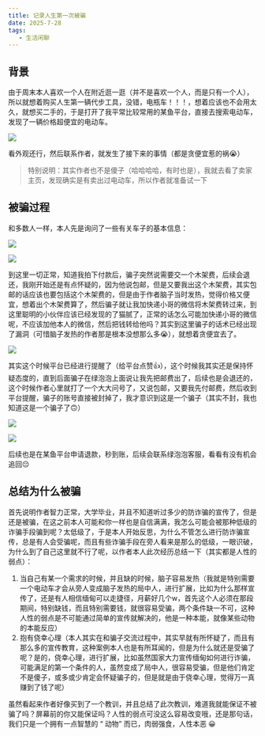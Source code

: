 ```yaml
---
title: 记录人生第一次被骗
date: 2025-7-28
tags:
   - 生活闲聊
---
```


## 背景

由于周末本人喜欢一个人在附近逛一逛（并不是喜欢一个人，而是只有一个人），所以就想着购买人生第一辆代步工具，没错，电瓶车！！！，想着应该也不会用太久，就想买二手的，于是打开了我平常比较常用的某鱼平台，直接去搜索电动车，发现了一辆价格超便宜的电动车。



![](https://pic1.imgdb.cn/item/6887346458cb8da5c8e86478.png)

看外观还行，然后联系作者，就发生了接下来的事情（都是贪便宜惹的祸😭）

> 特别说明：其实作者也不是傻子（哈哈哈哈，有时也是），我就去看了卖家主页，发现确实是有卖出过电动车，所以作者就准备试一下



## 被骗过程

和多数人一样，本人先是询问了一些有关车子的基本信息：

![](https://pic1.imgdb.cn/item/688737b458cb8da5c8e87a51.jpg)



![](https://pic1.imgdb.cn/item/688737b458cb8da5c8e87a52.jpg)



到这里一切正常，知道我拍下付款后，骗子突然说需要交一个木架费，后续会退还，我刚开始还是有点怀疑的，因为他说包邮，但是又要我出这个木架费，其实包邮的话应该也要包括这个木架费的，但是由于作者脑子当时发热，觉得价格又便宜，想着出个木架费算了，然后骗子就让我加快递小哥的微信将木架费转过来，到这里聪明的小伙伴应该已经发现的了猫腻了，正常的话怎么可能加快递小哥的微信呢，不应该加他本人的微信，然后把钱转给他吗？其实到这里骗子的话术已经出现了漏洞（可惜脑子发热的作者那是根本没想那么多😭），就想着贪便宜去了。



![](https://pic1.imgdb.cn/item/68873a1d58cb8da5c8e88ce1.jpg)



其实这个时候平台已经进行提醒了（给平台点赞👍），这个时候我其实还是保持怀疑态度的，直到后面骗子在绿泡泡上面说让我先把邮费出了，后续也是会退还的，这个时候作者心里就打了一个大大问号了，又说包邮，又要我先付邮费，然后收到平台提醒，骗子的账号直接被封掉了，我才意识到这是一个骗子（其实不封，我也知道这是一个骗子了🙃）



![](https://pic1.imgdb.cn/item/68873db858cb8da5c8e8a65a.png)





![](https://pic1.imgdb.cn/item/68873d3458cb8da5c8e8a33f.png)





后续也是在某鱼平台申请退款，秒到账，后续会联系绿泡泡客服，看看有没有机会追回😔



## 总结为什么被骗

首先说明作者智力正常，大学毕业，并且不知道听过多少的防诈骗的宣传了，但是还是被骗，在这之前本人可能和你一样也是自信满满，我怎么可能会被那种低级的诈骗手段骗到呢？太低级了，于是本人开始反思，为什么不管怎么进行防诈骗宣传，总是有人会受骗呢，而且有些诈骗手段在旁人看来是那么的低级，一眼识破，为什么到了自己这里就不行了呢，以作者本人此次经历总结一下（其实都是人性的弱点）：

1. 当自己有某一个需求的时候，并且缺的时候，脑子容易发热（我就是特别需要一个电动车才会从旁人变成脑子发热的局中人，进行扩展，比如为什么那样宣传了，还是有人相信缅甸可以走捷径，月薪好几个w，首先这个人必须在那段期间，特别缺钱，而且特别需要钱，就很容易受骗，两个条件缺一不可，这种人性的弱点是不可能通过简单的宣传就解决的，他是一种本能，就像某些动物的本能反应）
2. 抱有侥幸心理（本人其实在和骗子交流过程中，其实早就有所怀疑了，而且有那么多的宣传教育，这种案例本人也是有所耳闻的，但是为什么就还是受骗了呢？是的，侥幸心理，进行扩展，比如虽然国家大力宣传缅甸如何进行诈骗，可能满足的第一个条件的人，虽然变成了局中人，很容易受骗，但是他们肯定不是傻子，或多或少肯定会怀疑骗子的，但是就是由于侥幸心理，觉得万一真赚到了钱了呢）



虽然看起来作者好像买到了一个教训，并且总结了此次教训，难道我就能保证不被骗了吗？屏幕前的你又能保证吗？人性的弱点可没这么容易改变哦，还是那句话，我们只是一个拥有一点智慧的 “ 动物” 而已，肉弱强食，人性本恶 😀